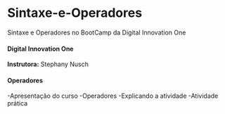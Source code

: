 # Sintaxe-e-Operadores
Sintaxe e Operadores no BootCamp da Digital Innovation One

#### Digital Innovation One

**Instrutora:** Stephany Nusch

#### Operadores
 -Apresentação do curso
 -Operadores
 -Explicando a atividade
 -Atividade prática
